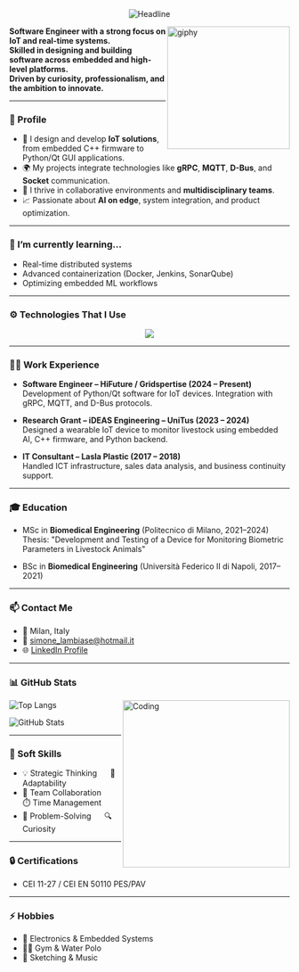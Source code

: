 <div align=center>
    <img src="https://readme-typing-svg.herokuapp.com?color=%236FDA44&size=32&center=true&vCenter=true&width=600&height=50&lines=Hi+there+I'm+Simone+%F0%9F%91%8B;Software+Engineer+%26+IoT+Developer;Innovation+%26+Efficiency" alt="Headline" />
</div>

[<img align='right' src="https://media.giphy.com/media/M9gbBd9nbDrOTu1Mqx/giphy.gif" width="220" alt="giphy">](https://linkedin.com/in/simone-lambiase)

**Software Engineer with a strong focus on IoT and real-time systems.**  
**Skilled in designing and building software across embedded and high-level platforms.**  
**Driven by curiosity, professionalism, and the ambition to innovate.**

---

### 🧠 Profile

- 🔧 I design and develop **IoT solutions**, from embedded C++ firmware to Python/Qt GUI applications.
- 🌍 My projects integrate technologies like **gRPC**, **MQTT**, **D-Bus**, and **Socket** communication.
- 🤝 I thrive in collaborative environments and **multidisciplinary teams**.
- 📈 Passionate about **AI on edge**, system integration, and product optimization.

---

### 🌱 I’m currently learning...

- Real-time distributed systems  
- Advanced containerization (Docker, Jenkins, SonarQube)  
- Optimizing embedded ML workflows

---

### ⚙️ Technologies That I Use

<p align="center">
  <img src="https://skillicons.dev/icons?i=python,cpp,qt,linux,git,docker,arduino,html,css,js,postgres,sqlite,matlab,vscode,pycharm,clion,jenkins,flask,windows,nodejs&perline=14" />
</p>

---

### 👨‍💻 Work Experience

- **Software Engineer – HiFuture / Gridspertise (2024 – Present)**  
  Development of Python/Qt software for IoT devices. Integration with gRPC, MQTT, and D-Bus protocols.

- **Research Grant – iDEAS Engineering – UniTus (2023 – 2024)**  
  Designed a wearable IoT device to monitor livestock using embedded AI, C++ firmware, and Python backend.

- **IT Consultant – Lasla Plastic (2017 – 2018)**  
  Handled ICT infrastructure, sales data analysis, and business continuity support.

---

### 🎓 Education

- MSc in **Biomedical Engineering** (Politecnico di Milano, 2021–2024)  
  Thesis: "Development and Testing of a Device for Monitoring Biometric Parameters in Livestock Animals"

- BSc in **Biomedical Engineering** (Università Federico II di Napoli, 2017–2021)

---

### 📫 Contact Me

- 📍 Milan, Italy  
- 📧 simone_lambiase@hotmail.it
- 🌐 [LinkedIn Profile](http://linkedin.com/in/simone-lambiase-126a371a0)

---

### 📊 GitHub Stats

<img align="right" alt="Coding" width="300" src="https://cdn.dribbble.com/users/1277312/screenshots/14733298/media/39b1045e593737587dd60e42c8422d1f.gif">

<p align="left">
  <img src="https://github-readme-stats.vercel.app/api/top-langs?username=SimoneLambiase&show_icons=true&theme=dark&locale=en&layout=compact" alt="Top Langs" />
</p>

<p align="left">
  <img src="https://github-readme-stats.vercel.app/api?username=SimoneLambiase&show_icons=true&theme=dark&locale=en" alt="GitHub Stats" />
</p>

---

### 🎯 Soft Skills

- 💡 Strategic Thinking &nbsp;&nbsp;&nbsp;&nbsp; 🔄 Adaptability  
- 🤝 Team Collaboration &nbsp;&nbsp;&nbsp;&nbsp; ⏱️ Time Management  
- 🧠 Problem-Solving &nbsp;&nbsp;&nbsp;&nbsp; 🔍 Curiosity

---

### 🔒 Certifications

- CEI 11-27 / CEI EN 50110 PES/PAV

---

### ⚡ Hobbies

- 📡 Electronics & Embedded Systems  
- 🏋️‍♂️ Gym & Water Polo  
- 🎨 Sketching & Music  
